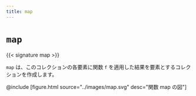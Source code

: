 ```yaml
---
title: map
---
```


# `map`

{{< signature map >}}

`map` は、このコレクションの各要素に関数 `f` を適用した結果を要素とするコレクションを作成します。

@include [figure.html source="../images/map.svg" desc="関数 map の図"]
